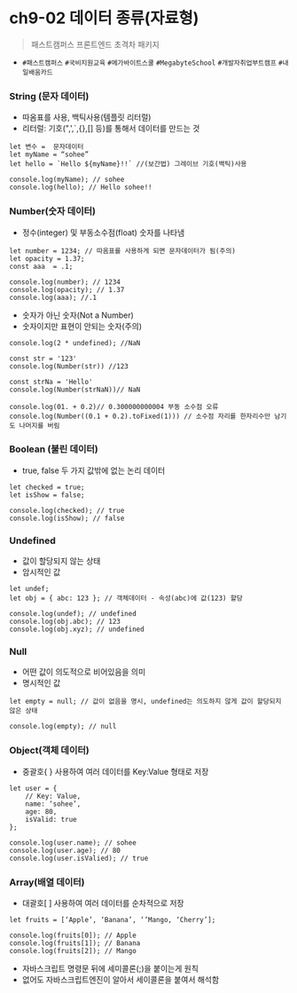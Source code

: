 # ch9-02 데이터 종류(자료형)
> 패스트캠퍼스 프론트엔드 초격차 패키지
* `#패스트캠퍼스` `#국비지원교육` `#메가바이트스쿨` `#MegabyteSchool` `#개발자취업부트캠프` `#내일배움카드`

### String (문자 데이터)
* 따옴표를 사용, 백틱사용(템플릿 리터럴)
* 리터럴: 기호(",',`,{},[] 등)를 통해서 데이터를 만드는 것
```
let 변수 =  문자데이터
let myName = “sohee”
let hello = `Hello ${myName}!!` //(보간법) 그레이브 기호(백틱)사용

console.log(myName); // sohee
console.log(hello); // Hello sohee!!
```

### Number(숫자 데이터)
* 정수(integer) 및 부동소수점(float) 숫자를 나타냄
```
let number = 1234; // 따옴표를 사용하게 되면 문자데이터가 됨(주의)
let opacity = 1.37;
const aaa  = .1;

console.log(number); // 1234
console.log(opacity); // 1.37
console.log(aaa); //.1
```

* 숫자가 아닌 숫자(Not a Number)
* 숫자이지만 표현이 안되는 숫자(주의)
```
console.log(2 * undefined); //NaN

const str = '123'
console.log(Number(str)) //123

const strNa = 'Hello'
console.log(Number(strNaN))// NaN

console.log(01. + 0.2)// 0.300000000004 부동 소수점 오류
console.log(Number((0.1 + 0.2).toFixed(1))) // 소수점 자리를 한자리수만 남기도 나머지를 버림
```

### Boolean (불린 데이터)
* true, false 두 가지 값밖에 없는 논리 데이터
```
let checked = true;
let isShow = false;

console.log(checked); // true
console.log(isShow); // false
```

### Undefined 
* 값이 할당되지 않는 상태
* 암시적인 값
```
let undef;
let obj = { abc: 123 }; // 객체데이터 - 속성(abc)에 값(123) 할당

console.log(undef); // undefined
console.log(obj.abc); // 123
console.log(obj.xyz); // undefined
```
### Null
* 어떤 값이 의도적으로 비어있음을 의미
* 명시적인 값
```
let empty = null; // 값이 없음을 명시, undefined는 의도하지 않게 값이 할당되지 않은 상태

console.log(empty); // null
```
### Object(객체 데이터)
* 중괄호{ } 사용하여 여러 데이터를 Key:Value 형태로 저장
```
let user = {
    // Key: Value,
    name: ‘sohee’,
    age: 80,
    isValid: true
};

console.log(user.name); // sohee
console.log(user.age); // 80
console.log(user.isValied); // true
```

### Array(배열 데이터)
* 대괄호[ ] 사용하여 여러 데이터를 순차적으로 저장
```
let fruits = [‘Apple’, ‘Banana’, ‘’Mango, ‘Cherry’];

console.log(fruits[0]); // Apple
console.log(fruits[1]); // Banana
console.log(fruits[2]); // Mango
```

* 자바스크립트 명령문 뒤에 세미콜론(;)을 붙이는게 원칙
* 없어도 자바스크립트엔진이 알아서 세이콜론을 붙여서 해석함


